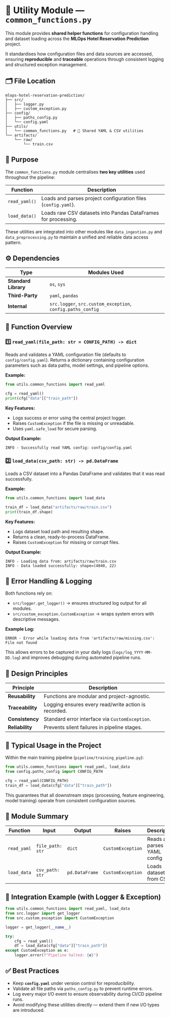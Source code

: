 # 🧰 **Utility Module — `common_functions.py`**

This module provides **shared helper functions** for configuration handling and dataset loading across the **MLOps Hotel Reservation Prediction** project.

It standardises how configuration files and data sources are accessed, ensuring **reproducible** and **traceable** operations through consistent logging and structured exception management.



## 🗂️ **File Location**

```
mlops-hotel-reservation-prediction/
├── src/
│   ├── logger.py
│   ├── custom_exception.py
├── config/
│   ├── paths_config.py
│   └── config.yaml
├── utils/
│   └── common_functions.py   # 🧰 Shared YAML & CSV utilities
└── artifacts/
    └── raw/
        └── train.csv
```



## 🎯 **Purpose**

The `common_functions.py` module centralises **two key utilities** used throughout the pipeline:

| Function      | Description                                                   |
| ------------- | ------------------------------------------------------------- |
| `read_yaml()` | Loads and parses project configuration files (`config.yaml`). |
| `load_data()` | Loads raw CSV datasets into Pandas DataFrames for processing. |

These utilities are integrated into other modules like `data_ingestion.py` and `data_preprocessing.py` to maintain a unified and reliable data access pattern.



## ⚙️ **Dependencies**

| Type                 | Modules Used                                                |
| -------------------- | ----------------------------------------------------------- |
| **Standard Library** | `os`, `sys`                                                 |
| **Third-Party**      | `yaml`, `pandas`                                            |
| **Internal**         | `src.logger`, `src.custom_exception`, `config.paths_config` |



## 🔧 **Function Overview**

### 1️⃣ `read_yaml(file_path: str = CONFIG_PATH) -> dict`

Reads and validates a YAML configuration file (defaults to `config/config.yaml`).
Returns a dictionary containing configuration parameters such as data paths, model settings, and pipeline options.

**Example:**

```python
from utils.common_functions import read_yaml

cfg = read_yaml()
print(cfg["data"]["train_path"])
```

**Key Features:**

* Logs success or error using the central project logger.
* Raises `CustomException` if the file is missing or unreadable.
* Uses `yaml.safe_load` for secure parsing.

**Output Example:**

```text
INFO - Successfully read YAML config: config/config.yaml
```



### 2️⃣ `load_data(csv_path: str) -> pd.DataFrame`

Loads a CSV dataset into a Pandas DataFrame and validates that it was read successfully.

**Example:**

```python
from utils.common_functions import load_data

train_df = load_data("artifacts/raw/train.csv")
print(train_df.shape)
```

**Key Features:**

* Logs dataset load path and resulting shape.
* Returns a clean, ready-to-process DataFrame.
* Raises `CustomException` for missing or corrupt files.

**Output Example:**

```text
INFO - Loading data from: artifacts/raw/train.csv
INFO - Data loaded successfully: shape=(4040, 22)
```



## 🧱 **Error Handling & Logging**

Both functions rely on:

* `src/logger.get_logger()` → ensures structured log output for all modules.
* `src/custom_exception.CustomException` → wraps system errors with descriptive messages.

**Example Log:**

```text
ERROR - Error while loading data from 'artifacts/raw/missing.csv': File not found
```

This allows errors to be captured in your daily logs (`logs/log_YYYY-MM-DD.log`) and improves debugging during automated pipeline runs.



## 🧠 **Design Principles**

| Principle        | Description                                          |
| ---------------- | ---------------------------------------------------- |
| **Reusability**  | Functions are modular and project-agnostic.          |
| **Traceability** | Logging ensures every read/write action is recorded. |
| **Consistency**  | Standard error interface via `CustomException`.      |
| **Reliability**  | Prevents silent failures in pipeline stages.         |

## 🚀 **Typical Usage in the Project**

Within the main training pipeline (`pipeline/training_pipeline.py`):

```python
from utils.common_functions import read_yaml, load_data
from config.paths_config import CONFIG_PATH

cfg = read_yaml(CONFIG_PATH)
train_df = load_data(cfg["data"]["train_path"])
```

This guarantees that all downstream steps (processing, feature engineering, model training) operate from consistent configuration sources.


## 🧾 **Module Summary**

| Function    | Input            | Output         | Raises            | Description                  |
| ----------- | ---------------- | -------------- | ----------------- | ---------------------------- |
| `read_yaml` | `file_path: str` | `dict`         | `CustomException` | Reads and parses YAML config |
| `load_data` | `csv_path: str`  | `pd.DataFrame` | `CustomException` | Loads dataset from CSV       |

## 🧩 **Integration Example (with Logger & Exception)**

```python
from utils.common_functions import read_yaml, load_data
from src.logger import get_logger
from src.custom_exception import CustomException

logger = get_logger(__name__)

try:
    cfg = read_yaml()
    df = load_data(cfg["data"]["train_path"])
except CustomException as e:
    logger.error(f"Pipeline halted: {e}")
```



## ✅ **Best Practices**

* Keep **`config.yaml`** under version control for reproducibility.
* Validate all file paths via `paths_config.py` to prevent runtime errors.
* Log every major I/O event to ensure observability during CI/CD pipeline runs.
* Avoid modifying these utilities directly — extend them if new I/O types are introduced.